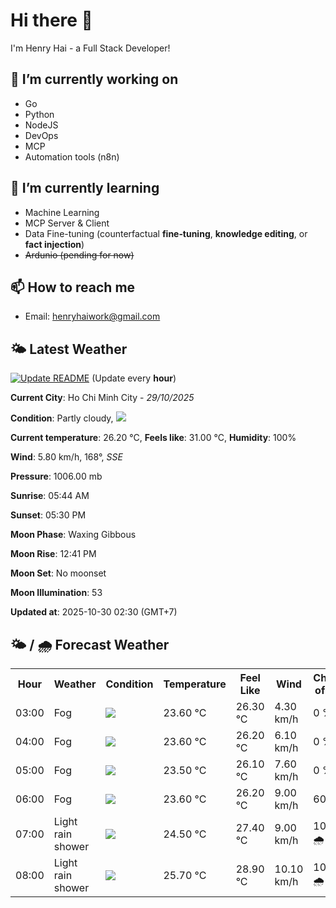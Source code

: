 # Hi there 👋

I'm Henry Hai - a Full Stack Developer!

## 🔭 I’m currently working on

- Go
- Python
- NodeJS
- DevOps
- MCP
- Automation tools (n8n)

## 🌱 I’m currently learning

- Machine Learning
- MCP Server & Client
- Data Fine-tuning (counterfactual **fine‑tuning**, **knowledge editing**, or **fact injection**)
- ~~Ardunio (pending for now)~~

## 📫 How to reach me

- Email: <henryhaiwork@gmail.com>

## 🌤️ Latest Weather
[![Update README](https://github.com/henry0hai/henry0hai/actions/workflows/udpateReadme.yml/badge.svg)](https://github.com/henry0hai/henry0hai/actions/workflows/udpateReadme.yml)
(Update every **hour**)
<!-- CURRENT_WEATHER:START -->
**Current City**: Ho Chi Minh City - *29/10/2025*

**Condition**: Partly cloudy, <img src="https://cdn.weatherapi.com/weather/64x64/night/116.png"/>

**Current temperature**: 26.20 °C, **Feels like**: 31.00 °C, **Humidity**: 100%

**Wind**: 5.80 km/h, 168°, *SSE*

**Pressure**: 1006.00 mb

**Sunrise**: 05:44 AM

**Sunset**: 05:30 PM

**Moon Phase**: Waxing Gibbous

**Moon Rise**: 12:41 PM

**Moon Set**: No moonset

**Moon Illumination**: 53

**Updated at**: 2025-10-30 02:30 (GMT+7)<!-- CURRENT_WEATHER:END -->

## 🌤️ / 🌧️ Forecast Weather
<!-- FORECAST_WEATHER:START -->
<table>
		<tr>
			<th>Hour</th>
			<th>Weather</th>
			<th>Condition</th>
			<th>Temperature</th>
			<th>Feel Like</th>
			<th>Wind</th>
			<th>Chance of Rain</th>
		</tr>
				<tr>
					<td>03:00</td>
					<td>Fog</td>
					<td><img src='https://cdn.weatherapi.com/weather/64x64/night/248.png'/></td>
					<td>23.60 °C</td>
					<td>26.30 °C</td>
					<td>4.30 km/h</td>
					<td>0 %</td>
				</tr>
				<tr>
					<td>04:00</td>
					<td>Fog</td>
					<td><img src='https://cdn.weatherapi.com/weather/64x64/night/248.png'/></td>
					<td>23.60 °C</td>
					<td>26.20 °C</td>
					<td>6.10 km/h</td>
					<td>0 %</td>
				</tr>
				<tr>
					<td>05:00</td>
					<td>Fog</td>
					<td><img src='https://cdn.weatherapi.com/weather/64x64/night/248.png'/></td>
					<td>23.50 °C</td>
					<td>26.10 °C</td>
					<td>7.60 km/h</td>
					<td>0 %</td>
				</tr>
				<tr>
					<td>06:00</td>
					<td>Fog</td>
					<td><img src='https://cdn.weatherapi.com/weather/64x64/day/248.png'/></td>
					<td>23.60 °C</td>
					<td>26.20 °C</td>
					<td>9.00 km/h</td>
					<td>60 %</td>
				</tr>
				<tr>
					<td>07:00</td>
					<td>Light rain shower</td>
					<td><img src='https://cdn.weatherapi.com/weather/64x64/day/353.png'/></td>
					<td>24.50 °C</td>
					<td>27.40 °C</td>
					<td>9.00 km/h</td>
					<td>100 % 🌧️</td>
				</tr>
				<tr>
					<td>08:00</td>
					<td>Light rain shower</td>
					<td><img src='https://cdn.weatherapi.com/weather/64x64/day/353.png'/></td>
					<td>25.70 °C</td>
					<td>28.90 °C</td>
					<td>10.10 km/h</td>
					<td>100 % 🌧️</td>
				</tr>
</table>
<!-- FORECAST_WEATHER:END -->
